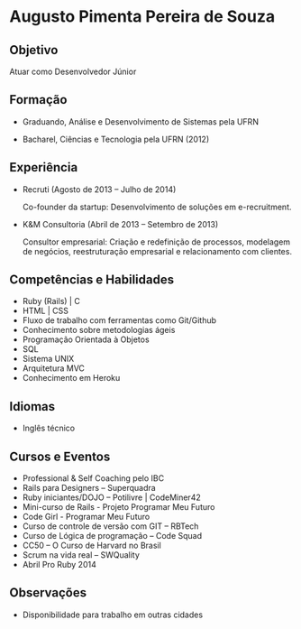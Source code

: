 Augusto Pimenta Pereira de Souza
==========

Objetivo
----------

Atuar como Desenvolvedor Júnior

Formação
----------

* Graduando, Análise e Desenvolvimento de Sistemas pela UFRN

* Bacharel, Ciências e Tecnologia pela UFRN (2012)


Experiência
----------

* Recruti (Agosto de 2013 – Julho de 2014)
	
	Co-founder da startup: Desenvolvimento de soluções em e-recruitment.

* K&M Consultoria (Abril de 2013 – Setembro de 2013)
	
	Consultor empresarial: Criação e redefinição de processos, modelagem de negócios, reestruturação empresarial e relacionamento com 		clientes.


Competências e Habilidades
----------

* Ruby (Rails) | C
* HTML | CSS
* Fluxo de trabalho com ferramentas como Git/Github
* Conhecimento sobre metodologias ágeis
* Programação Orientada à Objetos
* SQL
* Sistema UNIX
* Arquitetura MVC
* Conhecimento em Heroku


Idiomas
----------

* Inglês técnico

Cursos e Eventos
----------

* Professional & Self Coaching pelo IBC
* Rails para Designers – Superquadra
* Ruby iniciantes/DOJO – Potilivre | CodeMiner42
* Mini-curso de Rails - Projeto Programar Meu Futuro
* Code Girl - Programar Meu Futuro
* Curso de controle de versão com GIT – RBTech
* Curso de Lógica de programação – Code Squad
* CC50 – O Curso de Harvard no Brasil
* Scrum na vida real – SWQuality
* Abril Pro Ruby 2014

Observações
----------

* Disponibilidade para trabalho em outras cidades

